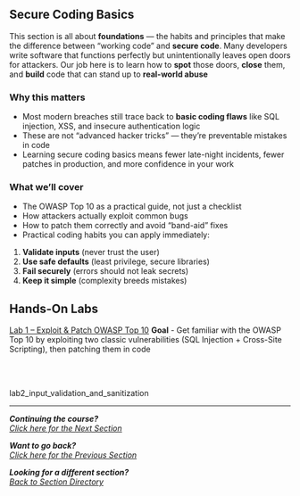 ## Secure Coding Basics
This section is all about **foundations** — the habits and principles that make the difference between “working code” and **secure code**. Many developers write software that functions perfectly but unintentionally leaves open doors for attackers. Our job here is to learn how to **spot** those doors, **close** them, and **build** code that can stand up to **real-world abuse**

### Why this matters
- Most modern breaches still trace back to **basic coding flaws** like SQL injection, XSS, and insecure authentication logic
- These are not “advanced hacker tricks” — they’re preventable mistakes in code
- Learning secure coding basics means fewer late-night incidents, fewer patches in production, and more confidence in your work

### What we’ll cover
- The OWASP Top 10 as a practical guide, not just a checklist
- How attackers actually exploit common bugs
- How to patch them correctly and avoid “band-aid” fixes
- Practical coding habits you can apply immediately:
1. **Validate inputs** (never trust the user)
2. **Use safe defaults** (least privilege, secure libraries)
3. **Fail securely** (errors should not leak secrets)
4. **Keep it simple** (complexity breeds mistakes)


## Hands-On Labs
[Lab 1 – Exploit & Patch OWASP Top 10](/courseFiles/Section_01-secureCoding_Basics/Lab1.md)
**Goal** - Get familiar with the OWASP Top 10 by exploiting two classic vulnerabilities (SQL Injection + Cross-Site Scripting), then patching them in code

<br><br>

lab2_input_validation_and_sanitization


***                                                       

<b><i>Continuing the course?</b>
</br>
[Click here for the Next Section](/courseFiles/Section_02-staticAnalysisAndDependencies/staticAnalysis.md)</i>

<b><i>Want to go back?</b>
</br>
[Click here for the Previous Section](/courseFiles/Section_00-welcome/intro.md)

<b><i>Looking for a different section? </b></br>[Back to Section Directory](/coursenavigation.md)</i>
